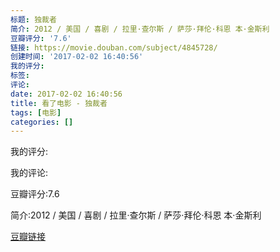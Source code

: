 ```yaml
---
标题: 独裁者
简介: 2012 / 美国 / 喜剧 / 拉里·查尔斯 / 萨莎·拜伦·科恩 本·金斯利
豆瓣评分: '7.6'
链接: https://movie.douban.com/subject/4845728/
创建时间: '2017-02-02 16:40:56'
我的评分:
标签:
评论:
date: 2017-02-02 16:40:56
title: 看了电影 - 独裁者
tags: [电影]
categories: []
---
```


我的评分:

我的评论:

豆瓣评分:7.6

简介:2012 / 美国 / 喜剧 / 拉里·查尔斯 / 萨莎·拜伦·科恩 本·金斯利

[豆瓣链接](https://movie.douban.com/subject/4845728/)

